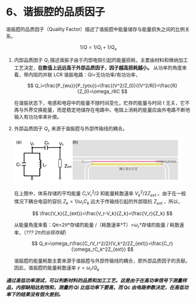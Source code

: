 # 6、谐振腔的品质因子
<font size=2>

谐振腔的品质因子（Quality Factor）描述了谐振腔中能量储存与能量损失之间的比例关系。

$$
1/Q=1/Q_i+1/Q_e
$$

1. 内部品质因子 $Q_i$ 描述谐振子由于内部电阻引起的能量损耗，主要由材料和微纳加工工艺决定，**在数值上远远高于外部品质因子，因子越高损耗越小。** 从功率的角度来看，带内阻的并联 LCR 谐振电路：Qi=无功功率/有功功率，

    $$
    Q_i=\frac{P_{wu}}{P_{you}}=\frac{(V^2/Z_0)}{(V^2/R)}=\frac{R}{Z_0}=\omega_rRC
    $$

    在谐振状态下，电感和电容中的能量不随时间变化，贮存的能量与时间 t 无关，它不再与外界交换能量，而是稳定地储存在电路中。电阻上消耗的能量应由外电路不断地输入有功功率来补偿。

2. 外部品质因子 $Q_c$ 来源于谐振腔与外部传输线的耦合。

    <img src="image/factor-external-couple.jpg" width="460px">

    在上图中，体系存储的平均能量 $C_rV_r^2/2$ 和能量耗散速率 $V_k^2/2Z_{ext}$ 。由于在一般情况下耦合电容的容抗 $Z_k=1/ω_rC_k$ 远大于传输线引起的外部阻抗 $Z_{ext}$ ，所以，

    $$
    \frac{V_k}{Z_{ext}}=\frac{V_r-V_k}{Z_k}=\frac{V_r}{Z_k}
    $$

    从能量角度来看：Qe=$2\pi$\*存储的能量 /（耗散速率\*T）=$\omega_r$\*存储的能量 / 耗散速率，（*??? $2\pi$的出现存疑*）

    $$
    Q_e=\omega_r\frac{C_rV_r^2/2}{V_k^2/2Z_{ext}}=\frac{C_r}{\omega_rC_k^2Z_{ext}}
    $$

    谐振腔的能量耗散主要来源于谐振腔与外部传输线的耦合，即外部品质因子的贡献。因此，谐振腔的能量耗散速率 $\gamma=\omega_r/Q_e$

***通过高低功率测试，可以判断材料的品质和加工工艺。这是由于在高功率信号下测量样品，内部缺陷达到饱和，测量的 Qi 比低功率下要高，而 Qc 由电路参数决定，在高低功率下的结果没有很大差别。***

</font>